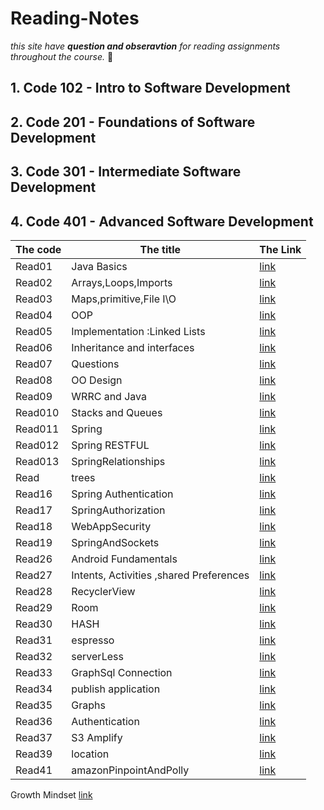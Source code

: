 # Reading-Notes
*this site have **question and obseravtion** for reading assignments throughout the course.* :speech_balloon:	

<!-- hidden comment -->
## 1. Code 102 - Intro to Software Development

## 2. Code 201 - Foundations of Software Development

## 3. Code 301 - Intermediate Software Development

## 4. Code 401 - Advanced Software Development

|The code | The title | The Link |
|---------|-----------|----------|
|Read01|Java Basics|[link](javaBasic.md)|
|Read02|Arrays,Loops,Imports|[link](dataStructure/ArrayLoopsImport.md)|
|Read03|Maps,primitive,File I\O|[link](dataStructure/Map-Primitive-File.md)|
|Read04|OOP|[link](object_oriented/OOP.md)|
|Read05|Implementation :Linked Lists|[link]()|
|Read06|Inheritance and interfaces|[link](object_oriented/InheritanceandInterfaces.md)|
|Read07|Questions|[link]()|
|Read08|OO Design|[link](object_oriented/OODesign.md)|
|Read09|WRRC and Java|[link](webBackend/WRRCAndJava.md)|
|Read010|Stacks and Queues|[link](dataStructure/stacksAndQueues.md)|
|Read011|Spring|[link](webSpring/spring.md)|
|Read012|Spring RESTFUL|[link](webSpring/SpringRESTful.md)|
|Read013|SpringRelationships|[link](webSpring/SpringRelationships.md)|
|Read|trees|[link](dataStructure/trees.md)|
|Read16|Spring Authentication|[link](webSpring/SpringAuthentication.md)|
|Read17|SpringAuthorization|[link](webSpring/SpringAuthorization.md)|
|Read18|WebAppSecurity|[link](webBackend/WebAppSecurity.md)|
|Read19|SpringAndSockets|[link](webSpring/SpringAndSockets.md)|
|Read26|Android Fundamentals |[link](android/Android.md)|
|Read27|Intents, Activities ,shared Preferences |[link](android/IntentsActivities.md)|
|Read28|RecyclerView  |[link](android/RecyclerView.md)|
|Read29|Room  |[link](android/room.md)|
|Read30|HASH  |[link](dataStructure/hash.md)|
|Read31|espresso  |[link](android/espresso.md)|
|Read32|serverLess  |[link](./Serverless.md)|
|Read33|GraphSql Connection  |[link](./GraphSqlConnection.md)|
|Read34|publish application |[link](./publishApplication.md)|
|Read35|Graphs |[link](./graphs.md)|
|Read36|Authentication |[link](./Authentication.md)|
|Read37|S3 Amplify |[link](./S3Amplify.md)|
|Read39|location |[link](./location.md)|
|Read41|amazonPinpointAndPolly |[link](./amazonPinpointAndPolly.md)|

 Growth Mindset  [link](growthMindset.md)



